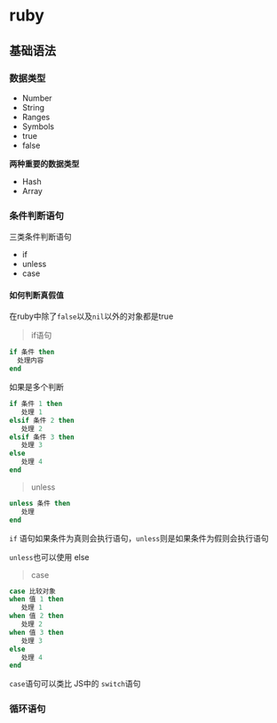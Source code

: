 # ruby

## 基础语法

### 数据类型
* Number 
* String
* Ranges
* Symbols
* true
* false

**两种重要的数据类型**
* Hash
* Array

### 条件判断语句

三类条件判断语句
* if
* unless
* case

#### 如何判断真假值
在ruby中除了`false`以及`nil`以外的对象都是true

> if语句

```ruby
if 条件 then
  处理内容
end
```   
如果是多个判断

```ruby
if 条件 1 then
   处理 1
elsif 条件 2 then
   处理 2
elsif 条件 3 then
   处理 3
else
   处理 4
end
```

> unless
```ruby
unless 条件 then
   处理
end
```

`if` 语句如果条件为真则会执行语句，`unless`则是如果条件为假则会执行语句

`unless`也可以使用 else

> case

```ruby
case 比较对象
when 值 1 then
   处理 1
when 值 2 then
   处理 2
when 值 3 then
   处理 3
else
   处理 4
end
```
`case`语句可以类比 JS中的 `switch`语句

### 循环语句



